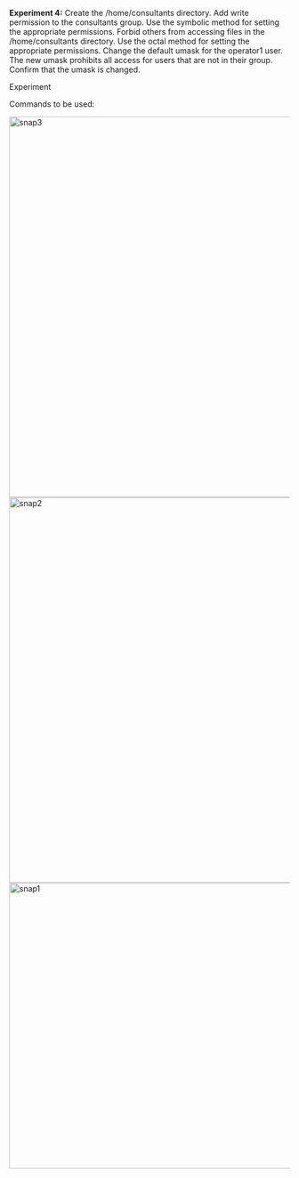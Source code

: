 **Experiment 4:** Create the /home/consultants directory.
Add write permission to the consultants group. Use the 
symbolic method for setting the appropriate permissions.
Forbid others from accessing files in
the /home/consultants directory. Use the octal method for 
setting the appropriate permissions.
Change the default umask for the operator1 user. The new 
umask prohibits all access for users that are not in their 
group. Confirm that the umask is changed.

Experiment 

Commands to be used:

<img width="685" alt="snap3" src="https://github.com/user-attachments/assets/3aa1871a-4869-4094-bcdd-e7d431adddd3" />
<img width="693" alt="snap2" src="https://github.com/user-attachments/assets/14c06894-3a8f-4e07-828f-90486c4b1a46" />
<img width="514" alt="snap1" src="https://github.com/user-attachments/assets/0373b698-a957-4a8b-af5e-e9f048727464" />





